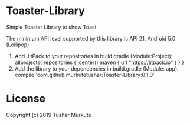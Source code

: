 # Toaster-Library
Simple Toaster Library to show Toast 

The minimum API level supported by this library is API 21, Android 5.0 (Lollipop)

1) Add JitPack to your repositories in build.gradle (Module:Project):
   allprojects{
     repositories {
          jcenter()
          maven { url "https://jitpack.io" }
      }
  } 
2) Add the library to your dependencies in build.gradle (Module: app):
    compile 'com.github.murkutetushar:Toaster-Library:0.1.0'

# License

 Copyright (c) 2019 Tushar Murkute
